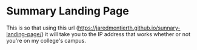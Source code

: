 # Summary Landing Page
This is so that using this url (https://jaredmontierth.github.io/sunnary-landing-page/) it will take you to the IP address that works whether or not you're on my college's campus. 
